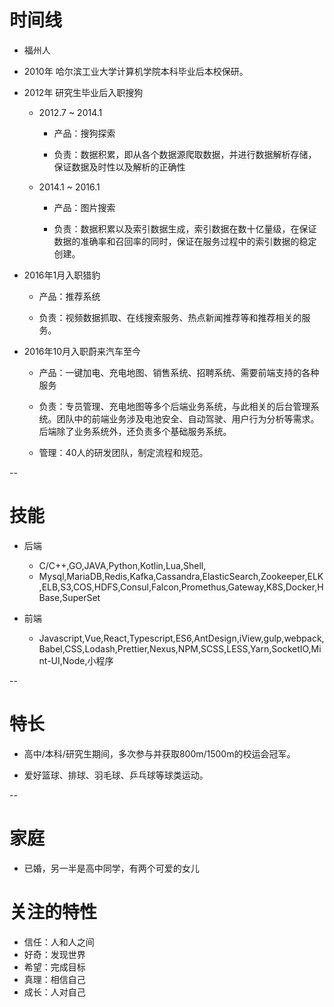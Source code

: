 
# 时间线


- 福州人


- 2010年 哈尔滨工业大学计算机学院本科毕业后本校保研。


- 2012年 研究生毕业后入职搜狗


    - 2012.7 ~ 2014.1


         - 产品：搜狗探索


         - 负责：数据积累，即从各个数据源爬取数据，并进行数据解析存储，保证数据及时性以及解析的正确性


    - 2014.1 ~ 2016.1


         - 产品：图片搜索


         - 负责：数据积累以及索引数据生成，索引数据在数十亿量级，在保证数据的准确率和召回率的同时，保证在服务过程中的索引数据的稳定创建。


- 2016年1月入职猎豹


    - 产品：推荐系统


    - 负责：视频数据抓取、在线搜索服务、热点新闻推荐等和推荐相关的服务。


- 2016年10月入职蔚来汽车至今


    - 产品：一键加电、充电地图、销售系统、招聘系统、需要前端支持的各种服务


    - 负责：专员管理、充电地图等多个后端业务系统，与此相关的后台管理系统。团队中的前端业务涉及电池安全、自动驾驶、用户行为分析等需求。后端除了业务系统外，还负责多个基础服务系统。


    - 管理：40人的研发团队，制定流程和规范。



--

# 技能


- 后端


    - C/C++,GO,JAVA,Python,Kotlin,Lua,Shell,
    - Mysql,MariaDB,Redis,Kafka,Cassandra,ElasticSearch,Zookeeper,ELK,ELB,S3,COS,HDFS,Consul,Falcon,Promethus,Gateway,K8S,Docker,HBase,SuperSet


- 前端


    - Javascript,Vue,React,Typescript,ES6,AntDesign,iView,gulp,webpack,Babel,CSS,Lodash,Prettier,Nexus,NPM,SCSS,LESS,Yarn,SocketIO,Mint-UI,Node,小程序



--

# 特长


- 高中/本科/研究生期间，多次参与并获取800m/1500m的校运会冠军。


- 爱好篮球、排球、羽毛球、乒乓球等球类运动。

--

# 家庭

- 已婚，另一半是高中同学，有两个可爱的女儿

# 关注的特性

- 信任：人和人之间
- 好奇：发现世界
- 希望：完成目标
- 真理：相信自己
- 成长：人对自己

